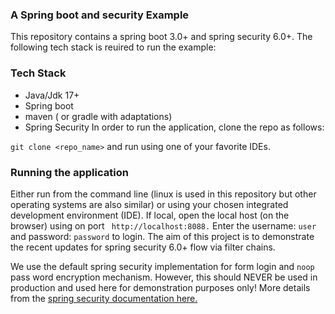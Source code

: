 ### A Spring boot and security Example

This repository contains a spring boot 3.0+ and spring security 6.0+. 
The following tech stack is reuired to run the example:

### Tech Stack

- Java/Jdk 17+
- Spring boot
- maven ( or gradle with adaptations)
- Spring Security
In order to run the application, clone the repo as follows:

``` git clone <repo_name> ``` and run using one of your favorite IDEs.

### Running the application

Either run from the command line (linux is used in this repository but other operating systems are also similar) or using your chosen integrated development environment (IDE). 
If local, open the local host (on the browser) using on port ``` http://localhost:8088.``` Enter the username:  ```user``` and password: ```password``` to login. The aim of this project is to demonstrate the recent updates for spring security 6.0+ flow via filter chains.

We use the default spring security implementation for form login and ```noop``` pass word encryption mechanism. 
However, this should NEVER be used in production and used here for demonstration purposes only! 
More details from the [spring security documentation here.](https://spring.io/projects/spring-security)


